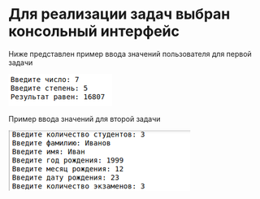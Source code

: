 # Для реализации задач выбран консольный интерфейс

Ниже представлен пример ввода значений пользователя для первой задачи

![Значения вводятся пользователем с консоли, результат изображен на рисунке](https://github.com/Yuliya157/task/blob/main/%D0%A1%D0%BD%D0%B8%D0%BC%D0%BE%D0%BA%20%D1%8D%D0%BA%D1%80%D0%B0%D0%BD%D0%B0%20%D0%BE%D1%82%202022-04-30%2022-53-55.png)


Пример ввода значений для второй задачи

![Значения вводятся пользователем с консоли, результат изображен на рисунке](https://github.com/Yuliya157/task/blob/main/%D0%A1%D0%BD%D0%B8%D0%BC%D0%BE%D0%BA%20%D1%8D%D0%BA%D1%80%D0%B0%D0%BD%D0%B0%20%D0%BE%D1%82%202022-04-30%2022-54-03.png)


